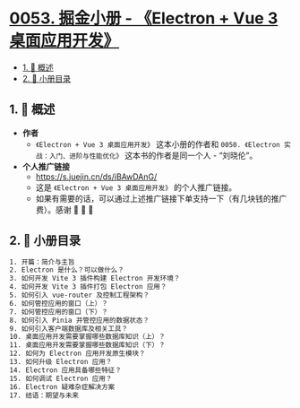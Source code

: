 # [0053. 掘金小册 - 《Electron + Vue 3 桌面应用开发》](https://github.com/tnotesjs/TNotes.electron/tree/main/notes/0053.%20%E6%8E%98%E9%87%91%E5%B0%8F%E5%86%8C%20-%20%E3%80%8AElectron%20%2B%20Vue%203%20%E6%A1%8C%E9%9D%A2%E5%BA%94%E7%94%A8%E5%BC%80%E5%8F%91%E3%80%8B)

<!-- region:toc -->

- [1. 📝 概述](#1--概述)
- [2. 📒 小册目录](#2--小册目录)

<!-- endregion:toc -->

## 1. 📝 概述

- **作者**
  - `《Electron + Vue 3 桌面应用开发》` 这本小册的作者和 `0050. 《Electron 实战：入门、进阶与性能优化》` 这本书的作者是同一个人 - “刘晓伦”。
- **个人推广链接**
  - https://s.juejin.cn/ds/iBAwDAnG/
  - 这是 `《Electron + Vue 3 桌面应用开发》` 的个人推广链接。
  - 如果有需要的话，可以通过上述推广链接下单支持一下（有几块钱的推广费）。感谢 🙏 🙏 🙏

## 2. 📒 小册目录

```txt
1. 开篇：简介与主旨
2. Electron 是什么？可以做什么？
3. 如何开发 Vite 3 插件构建 Electron 开发环境？
4. 如何开发 Vite 3 插件打包 Electron 应用？
5. 如何引入 vue-router 及控制工程架构？
6. 如何管控应用的窗口（上）？
7. 如何管控应用的窗口（下）？
8. 如何引入 Pinia 并管控应用的数据状态？
9. 如何引入客户端数据库及相关工具？
10. 桌面应用开发需要掌握哪些数据库知识（上）？
11. 桌面应用开发需要掌握哪些数据库知识（下）？
12. 如何为 Electron 应用开发原生模块？
13. 如何升级 Electron 应用？
14. Electron 应用具备哪些特征？
15. 如何调试 Electron 应用？
16. Electron 疑难杂症解决方案
17. 结语：期望与未来
```
